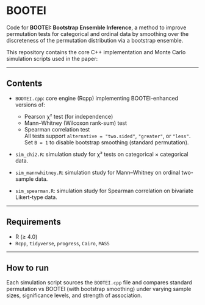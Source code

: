 # BOOTEI

Code for **BOOTEI: Bootstrap Ensemble Inference**, a method to improve permutation tests for categorical and ordinal data by smoothing over the discreteness of the permutation distribution via a bootstrap ensemble.

This repository contains the core C++ implementation and Monte Carlo simulation scripts used in the paper:


---

##  Contents

- `BOOTEI.cpp`: core engine (Rcpp) implementing BOOTEI-enhanced versions of:
  - Pearson χ² test (for independence)
  - Mann–Whitney (Wilcoxon rank-sum) test
  - Spearman correlation test  
  All tests support `alternative = "two.sided"`, `"greater"`, or `"less"`.  
  Set `B = 1` to disable bootstrap smoothing (standard permutation).

- `sim_chi2.R`: simulation study for χ² tests on categorical × categorical data.

- `sim_mannwhitney.R`: simulation study for Mann–Whitney on ordinal two-sample data.

- `sim_spearman.R`: simulation study for Spearman correlation on bivariate Likert-type data.

---

##  Requirements

- R (≥ 4.0)
- `Rcpp`, `tidyverse`, `progress`, `Cairo`, `MASS`

---


##  How to run

Each simulation script sources the `BOOTEI.cpp` file and compares standard permutation vs BOOTEI (with bootstrap smoothing) under varying sample sizes, significance levels, and strength of association.



